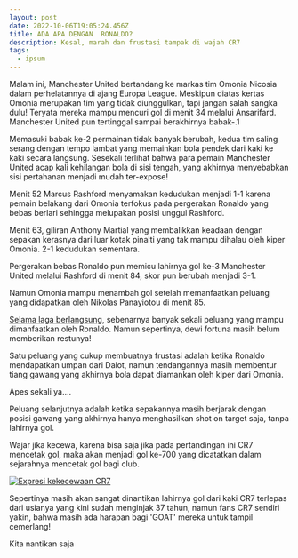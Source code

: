 ```yaml
---
layout: post
date: 2022-10-06T19:05:24.456Z
title: ADA APA DENGAN  RONALDO?
description: Kesal, marah dan frustasi tampak di wajah CR7
tags:
  - ipsum
---
```

M﻿alam ini, Manchester United bertandang ke markas tim Omonia Nicosia dalam perhelatannya di ajang Europa League. Meskipun diatas kertas Omonia merupakan tim yang tidak diunggulkan, tapi jangan salah sangka dulu! Teryata mereka mampu mencuri gol di menit 34 melalui Ansarifard. Manchester United pun tertinggal sampai berakhirnya babak-.1

M﻿emasuki babak ke-2 permainan tidak banyak berubah, kedua tim saling serang dengan tempo lambat yang memainkan bola pendek dari kaki ke kaki secara langsung. Sesekali terlihat bahwa para pemain Manchester United acap kali kehilangan bola di sisi tengah, yang akhirnya menyebabkan sisi pertahanan menjadi mudah ter-expose!

M﻿enit 52 Marcus Rashford menyamakan kedudukan menjadi 1-1 karena pemain belakang dari Omonia terfokus pada pergerakan Ronaldo yang bebas berlari sehingga melupakan posisi unggul Rashford.

M﻿enit 63, giliran Anthony Martial yang membalikkan keadaan dengan sepakan kerasnya dari luar kotak pinalti yang tak mampu dihalau oleh kiper Omonia. 2-1 kedudukan sementara.

Pergerakan bebas Ronaldo pun memicu lahirnya gol ke-3 Manchester United melalui Rashford di menit 84, skor pun berubah menjadi 3-1. 

N﻿amun Omonia mampu menambah gol setelah memanfaatkan peluang yang didapatkan oleh Nikolas Panayiotou di menit 85.

[S﻿elama laga berlangsung](https://www.google.com), sebenarnya banyak sekali peluang yang mampu dimanfaatkan oleh Ronaldo. Namun sepertinya, dewi fortuna masih belum memberikan restunya!

S﻿atu peluang yang cukup membuatnya frustasi adalah ketika Ronaldo mendapatkan umpan dari Dalot, namun tendangannya masih membentur tiang gawang yang akhirnya bola dapat diamankan oleh kiper dari Omonia.

A﻿pes sekali ya....

P﻿eluang selanjutnya adalah ketika sepakannya masih berjarak dengan posisi gawang yang akhirnya hanya menghasilkan shot on target saja, tanpa lahirnya gol.

W﻿ajar jika kecewa, karena bisa saja jika pada pertandingan ini CR7 mencetak gol, maka akan menjadi gol ke-700 yang dicatatkan dalam sejarahnya mencetak gol bagi club.

[![Expresi kekecewaan CR7](/images/uploads/feaezjiagae7-_t.jpg "Ronaldo")](https://www.google.com)

S﻿epertinya masih akan sangat dinantikan lahirnya gol dari kaki CR7 terlepas dari usianya yang kini sudah menginjak 37 tahun, namun fans CR7 sendiri yakin, bahwa masih ada harapan bagi 'GOAT' mereka untuk tampil cemerlang!

K﻿ita nantikan saja